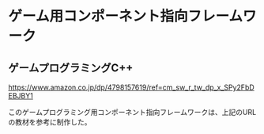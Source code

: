 # ゲーム用コンポーネント指向フレームワーク

## ゲームプログラミングC++
https://www.amazon.co.jp/dp/4798157619/ref=cm_sw_r_tw_dp_x_SPy2FbDEBJBY1 

このゲームプログラミング用コンポーネント指向フレームワークは、上記のURLの教材を参考に制作した。
